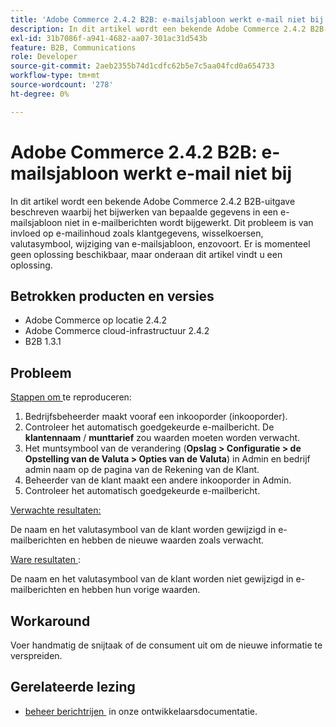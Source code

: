```yaml
---
title: 'Adobe Commerce 2.4.2 B2B: e-mailsjabloon werkt e-mail niet bij'
description: In dit artikel wordt een bekende Adobe Commerce 2.4.2 B2B-uitgave beschreven waarbij het bijwerken van bepaalde gegevens in een e-mailsjabloon niet in e-mailberichten wordt bijgewerkt. Dit probleem is van invloed op e-mailinhoud zoals klantgegevens, wisselkoersen, valutasymbool, wijziging van e-mailsjabloon, enzovoort. Er is momenteel geen oplossing beschikbaar, maar onderaan dit artikel vindt u een oplossing.
exl-id: 31b7086f-a941-4682-aa07-301ac31d543b
feature: B2B, Communications
role: Developer
source-git-commit: 2aeb2355b74d1cdfc62b5e7c5aa04fcd0a654733
workflow-type: tm+mt
source-wordcount: '278'
ht-degree: 0%

---
```


# Adobe Commerce 2.4.2 B2B: e-mailsjabloon werkt e-mail niet bij

In dit artikel wordt een bekende Adobe Commerce 2.4.2 B2B-uitgave beschreven waarbij het bijwerken van bepaalde gegevens in een e-mailsjabloon niet in e-mailberichten wordt bijgewerkt. Dit probleem is van invloed op e-mailinhoud zoals klantgegevens, wisselkoersen, valutasymbool, wijziging van e-mailsjabloon, enzovoort. Er is momenteel geen oplossing beschikbaar, maar onderaan dit artikel vindt u een oplossing.

## Betrokken producten en versies

* Adobe Commerce op locatie 2.4.2
* Adobe Commerce cloud-infrastructuur 2.4.2
* B2B 1.3.1

## Probleem

<u> Stappen om </u> te reproduceren:

1. Bedrijfsbeheerder maakt vooraf een inkooporder (inkooporder).
1. Controleer het automatisch goedgekeurde e-mailbericht. De **klantennaam** / **munttarief** zou waarden moeten worden verwacht.
1. Het muntsymbool van de verandering (**Opslag > Configuratie > de Opstelling van de Valuta > Opties van de Valuta**) in Admin en bedrijf admin naam op de pagina van de Rekening van de Klant.
1. Beheerder van de klant maakt een andere inkooporder in Admin.
1. Controleer het automatisch goedgekeurde e-mailbericht.

<u> Verwachte resultaten:</u>

De naam en het valutasymbool van de klant worden gewijzigd in e-mailberichten en hebben de nieuwe waarden zoals verwacht.

<u> Ware resultaten </u>:

De naam en het valutasymbool van de klant worden niet gewijzigd in e-mailberichten en hebben hun vorige waarden.

## Workaround

Voer handmatig de snijtaak of de consument uit om de nieuwe informatie te verspreiden.

## Gerelateerde lezing

* [&#x200B; beheer berichtrijen &#x200B;](https://experienceleague.adobe.com/nl/docs/commerce-operations/configuration-guide/message-queues/manage-message-queues) in onze ontwikkelaarsdocumentatie.

